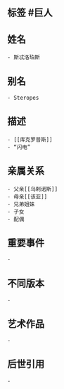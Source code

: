 ## 标签  #巨人
## 姓名
	- 斯忒洛珀斯
## 别名
	- Steropes
## 描述
	- [[库克罗普斯]]
	- “闪电”
## 亲属关系
	- 父亲[[乌剌诺斯]]
	- 母亲[[该亚]]
	- 兄弟姐妹
	- 子女
	- 配偶
## 重要事件
	-
## 不同版本
	-
## 艺术作品
	-
## 后世引用
	-
